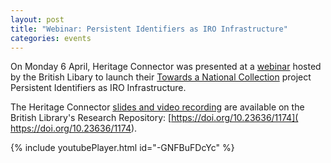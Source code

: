 ```yaml
---
layout: post
title: "Webinar: Persistent Identifiers as IRO Infrastructure"
categories: events
---
```


On Monday 6 April, Heritage Connector was presented at a [webinar](https://www.pidforum.org/t/webinar-on-a-new-pids-in-glam-project-6th-april-2020/917) hosted by the British Libary to launch their [Towards a National Collection](https://ahrc.ukri.org/research/fundedthemesandprogrammes/tanc-opening-uk-heritage-to-the-world/) project Persistent Identifiers as IRO Infrastructure.

The Heritage Connector [slides and video recording](https://bl.iro.bl.uk/work/14d713d7-72d3-4f60-8583-91669758ab41) are available on the British Library's Research Repository: [https://doi.org/10.23636/1174]( https://doi.org/10.23636/1174).

{% include youtubePlayer.html id="-GNFBuFDcYc" %}


